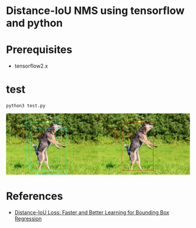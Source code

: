 # Distance-IoU NMS using tensorflow and python

# Prerequisites
* tensorflow2.x

# test
```
python3 test.py
```
 ![test_result_image](test_pictures/result.jpg)


# References
* [Distance-IoU Loss: Faster and Better Learning for Bounding Box Regression](https://arxiv.org/pdf/1911.08287)


